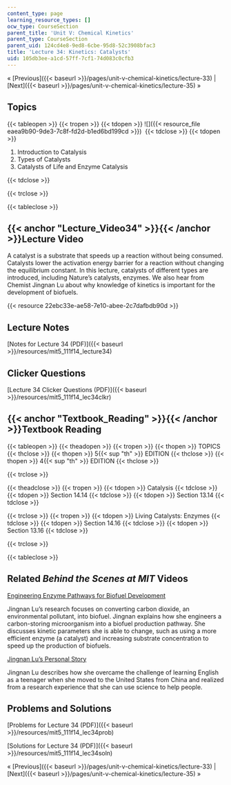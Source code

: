 ```yaml
---
content_type: page
learning_resource_types: []
ocw_type: CourseSection
parent_title: 'Unit V: Chemical Kinetics'
parent_type: CourseSection
parent_uid: 124cd4e8-9ed8-6cbe-95d8-52c3908bfac3
title: 'Lecture 34: Kinetics: Catalysts'
uid: 105db3ee-a1cd-57ff-7cf1-74d083c0cfb3
---
```


« [Previous]({{< baseurl >}}/pages/unit-v-chemical-kinetics/lecture-33) | [Next]({{< baseurl >}}/pages/unit-v-chemical-kinetics/lecture-35) »

Topics
------

{{< tableopen >}}
{{< tropen >}}
{{< tdopen >}}
![]({{< resource_file eaea9b90-9de3-7c8f-fd2d-b1ed6bd199cd >}}) 
{{< tdclose >}}
{{< tdopen >}}


1.  Introduction to Catalysis
2.  Types of Catalysts
3.  Catalysts of Life and Enzyme Catalysis


{{< tdclose >}}

{{< trclose >}}

{{< tableclose >}}

{{< anchor "Lecture_Video34" >}}{{< /anchor >}}Lecture Video
------------------------------------------------------------

A catalyst is a substrate that speeds up a reaction without being consumed. Catalysts lower the activation energy barrier for a reaction without changing the equilibrium constant. In this lecture, catalysts of different types are introduced, including Nature’s catalysts, enzymes. We also hear from Chemist Jingnan Lu about why knowledge of kinetics is important for the development of biofuels.

{{< resource 22ebc33e-ae58-7e10-abee-2c7dafbdb90d >}}

Lecture Notes
-------------

[Notes for Lecture 34 (PDF)]({{< baseurl >}}/resources/mit5_111f14_lecture34)

Clicker Questions
-----------------

[Lecture 34 Clicker Questions (PDF)]({{< baseurl >}}/resources/mit5_111f14_lec34clkr)

{{< anchor "Textbook_Reading" >}}{{< /anchor >}}Textbook Reading
----------------------------------------------------------------

{{< tableopen >}}
{{< theadopen >}}
{{< tropen >}}
{{< thopen >}}
TOPICS
{{< thclose >}}
{{< thopen >}}
5{{< sup "th" >}} EDITION
{{< thclose >}}
{{< thopen >}}
4{{< sup "th" >}} EDITION
{{< thclose >}}

{{< trclose >}}

{{< theadclose >}}
{{< tropen >}}
{{< tdopen >}}
Catalysis
{{< tdclose >}}
{{< tdopen >}}
Section 14.14
{{< tdclose >}}
{{< tdopen >}}
Section 13.14
{{< tdclose >}}

{{< trclose >}}
{{< tropen >}}
{{< tdopen >}}
Living Catalysts: Enzymes
{{< tdclose >}}
{{< tdopen >}}
Section 14.16
{{< tdclose >}}
{{< tdopen >}}
Section 13.16
{{< tdclose >}}

{{< trclose >}}

{{< tableclose >}}

Related _Behind the Scenes at MIT_ Videos
-----------------------------------------

[Engineering Enzyme Pathways for Biofuel Development](http://techtv.mit.edu/videos/24162-engineering-enzyme-pathways-for-biofuel-development)

Jingnan Lu’s research focuses on converting carbon dioxide, an environmental pollutant, into biofuel. Jingnan explains how she engineers a carbon-storing microorganism into a biofuel production pathway. She discusses kinetic parameters she is able to change, such as using a more efficient enzyme (a catalyst) and increasing substrate concentration to speed up the production of biofuels.

[Jingnan Lu’s Personal Story](http://techtv.mit.edu/videos/24161-jingnan-lu-s-personal-story)

Jingnan Lu describes how she overcame the challenge of learning English as a teenager when she moved to the United States from China and realized from a research experience that she can use science to help people.

Problems and Solutions
----------------------

[Problems for Lecture 34 (PDF)]({{< baseurl >}}/resources/mit5_111f14_lec34prob)

[Solutions for Lecture 34 (PDF)]({{< baseurl >}}/resources/mit5_111f14_lec34soln)

« [Previous]({{< baseurl >}}/pages/unit-v-chemical-kinetics/lecture-33) | [Next]({{< baseurl >}}/pages/unit-v-chemical-kinetics/lecture-35) »